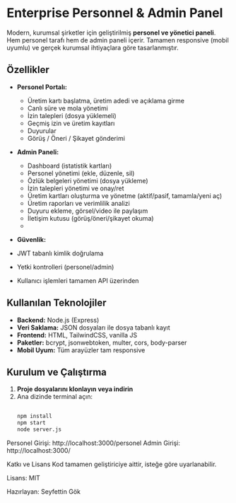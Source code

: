 # Enterprise Personnel & Admin Panel

Modern, kurumsal şirketler için geliştirilmiş **personel ve yönetici paneli**.  
Hem personel tarafı hem de admin paneli içerir. Tamamen responsive (mobil uyumlu) ve gerçek kurumsal ihtiyaçlara göre tasarlanmıştır.
## Özellikler
- **Personel Portalı:**
  - Üretim kartı başlatma, üretim adedi ve açıklama girme
  - Canlı süre ve mola yönetimi
  - İzin talepleri (dosya yüklemeli)
  - Geçmiş izin ve üretim kayıtları
  - Duyurular
  - Görüş / Öneri / Şikayet gönderimi

- **Admin Paneli:**
  - Dashboard (istatistik kartları)
  - Personel yönetimi (ekle, düzenle, sil)
  - Özlük belgeleri yönetimi (dosya yükleme)
  - İzin talepleri yönetimi ve onay/ret
  - Üretim kartları oluşturma ve yönetme (aktif/pasif, tamamla/yeni aç)
  - Üretim raporları ve verimlilik analizi
  - Duyuru ekleme, görsel/video ile paylaşım
  - İletişim kutusu (görüş/öneri/şikayet okuma)
  - 
 - **Güvenlik:**
  - JWT tabanlı kimlik doğrulama
  - Yetki kontrolleri (personel/admin)
  - Kullanıcı işlemleri tamamen API üzerinden

## Kullanılan Teknolojiler

- **Backend:** Node.js (Express)
- **Veri Saklama:** JSON dosyaları ile dosya tabanlı kayıt
- **Frontend:** HTML, TailwindCSS, vanilla JS 
- **Paketler:** bcrypt, jsonwebtoken, multer, cors, body-parser
- **Mobil Uyum:** Tüm arayüzler tam responsive

## Kurulum ve Çalıştırma

1. **Proje dosyalarını klonlayın veya indirin**
2. Ana dizinde terminal açın:
   ```bash
    
   npm install
   npm start
   node server.js

Personel Girişi:
http://localhost:3000/personel
Admin Girişi:
http://localhost:3000/


Katkı ve Lisans
Kod tamamen geliştiriciye aittir, isteğe göre uyarlanabilir.

Lisans: MIT

Hazırlayan:
Seyfettin Gök


